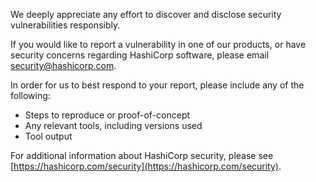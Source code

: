 We deeply appreciate any effort to discover and disclose security vulnerabilities responsibly.

If you would like to report a vulnerability in one of our products, or have security concerns regarding HashiCorp software, please email [security@hashicorp.com](mailto:security@hashicorp.com).

In order for us to best respond to your report, please include any of the following:

* Steps to reproduce or proof-of-concept
* Any relevant tools, including versions used
* Tool output

For additional information about HashiCorp security, please see [https://hashicorp.com/security](https://hashicorp.com/security).
